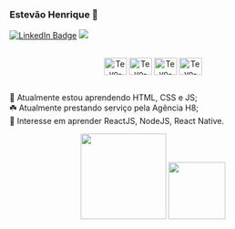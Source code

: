 ### Estevão Henrique 💚

[![LinkedIn Badge](https://img.shields.io/badge/-Estevão_Henrique-grenn?style=flat-square&logo=Linkedin&logoColor=white&link=https://www.linkedin.com/in/estevaohenrique/)](https://www.linkedin.com/in/estevaohenrique/)
<a href="https://github.com/estevaohenrique/?tab=follow">
  <img src="https://img.shields.io/github/followers/estevaohenrique?label=Follow&style=social" />
</a>

<div align="center" style="display: inline_block"><br>
  <a href="https://github.com/estevaohenrique"><img align="center" alt="Tevo-html" height="30" width="40" src="https://cdn.jsdelivr.net/gh/devicons/devicon/icons/html5/html5-original.svg"></a>
  <a href="https://github.com/estevaohenrique"><img align="center" alt="Tevo-css" height="30" width="40" src="https://cdn.jsdelivr.net/gh/devicons/devicon/icons/css3/css3-original.svg"></a> 
  <a href="https://github.com/estevaohenrique"><img align="center" alt="Tevo-Js" height="30" width="40" src="https://cdn.jsdelivr.net/gh/devicons/devicon/icons/javascript/javascript-original.svg"></a>
  <a href="https://github.com/estevaohenrique"><img align="center" alt="Tevo-git" height="30" width="40" src="https://cdn.jsdelivr.net/gh/devicons/devicon/icons/git/git-original.svg"></a>
</div><br>
    
🌱 Atualmente estou aprendendo HTML, CSS e JS;<br>
☘️ Atualmente prestando serviço pela Agência H8;<br>
🌳 Interesse em aprender ReactJS, NodeJS, React Native.



<div align="center">
  <a href="https://github.com/estevaohenrique">
  <img height="150em" src="https://github-readme-stats.vercel.app/api?username=estevaohenrique&count_private=true&show_icons=true&custom_title=GitHub%20Status&hide=issues&title_color=62C334&icon_color=EFFFE8&bg_color=ffffff00&text_color=62C334&hide_border=true"/></a>
<!-- Langues -->
 <a href="https://github.com/estevaohenrique"><img height="100em" src="https://github-readme-stats.vercel.app/api/top-langs/?username=estevaohenrique&layout=compact&langs_count=7&title_color=62C334&icon_color=EFFFE8&bg_color=ffffff00&text_color=62C334&hide_border=true"/></a>
</div>




